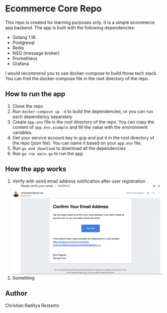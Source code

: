 # Ecommerce Core Repo
This repo is created for learning purposes only. It is a simple ecommerce app backend.
The app is built with the following dependencies:
- Golang 1.18
- Postgresql
- Redis
- NSQ (message broker)
- Prometheus
- Grafana

I would recommend you to use docker-compose to build those tech stack. You can find the docker-compose file in the root directory of the repo.

## How to run the app
1. Clone the repo
2. Run `docker-compose up -d` to build the dependencies, or you can run each dependency separately
3. Create `app.env` file in the root directory of the repo. You can copy the content of `app.env.example` and fill the value with the environment variables.
4. Get your service account key in gcp and put it in the root directory of the repo (json file). You can name it based on your `app.env` file.
5. Run `go mod download` to download all the dependencies
6. Run `go run main.go` to run the app

## How the app works
1. Verify with send email address notification after user registration
![Verifying Account](https://github.com/radityarestan/ecom-core/blob/master/demo/verify-email.png?raw=true)
2. Something




## Author
Christian Raditya Restanto